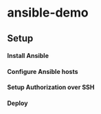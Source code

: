# ansible-demo

## Setup

#### Install Ansible


#### Configure Ansible hosts


#### Setup Authorization over SSH


#### Deploy
